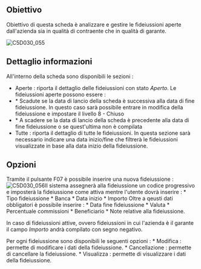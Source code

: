 ## Obiettivo
Obiettivo di questa scheda è analizzare e gestire le fideiussioni aperte dall'azienda sia in qualità di contraente che in qualità di garante.

![C5D030_055](http://doc.smeup.com/immagini/MBDOC_SCH-C5D030_FII/C5D030_055.png)

## Dettaglio informazioni
All'interno della scheda sono disponibili le sezioni : 
-  Aperte :  riporta il dettaglio delle fideiussioni con stato _Aperto_. Le fideiussioni aperte possono essere : 
- \* Scadute se la data di lancio della scheda è successiva alla data di fine fideiussione. In questo caso sarà possibile entrare in modifica della fideiussione e impostare il livello 8 - Chiuso
- \* A scadere se la data di lancio della scheda è precedente alla data di fine fideiussione o se quest'ultima non è compilata
-  Tutte :  riporta il dettaglio di tutte le fideiussioni. In questa sezione sarà necessario indicare una data inizio/fine che filtrerà le fideiussioni visualizzate in base alla data inizio della fideiussione.

## Opzioni

Tramite il pulsante F07 è possibile inserire una nuova fideiussione : 
![C5D030_056](http://doc.smeup.com/immagini/MBDOC_SCH-C5D030_FII/C5D030_056.png)Il sistema assegnerà alla fideiussione un codice progressivo e imposterà la fideiussione come attiva mentre l'utente dovrà inserire : 
 \* Tipo fideiussione
 \* Banca
 \* Data inizio
 \* Importo
Oltre a qeusti dati obbligatori è possibile inserire : 
 \* Data fine fideiussione
 \* Valuta
 \* Percentuale commissioni
 \* Beneficiario
 \* Note relative alla fideiussione.

In caso di fideiussioni attive, ovvero fideiussioni in cui l'azienda è il garante il campo _Importo_ andrà compilato con segno negativo.

Per ogni fideiussione sono disponibili le seguenti opzioni : 
 \* Modifica :  permette di modificare i dati della fideiussione.
 \* Cancellazione :  permette di cancellare la fideiussione.
 \* Visualizza :  permette di visualizzare i dati della fideiussione.



